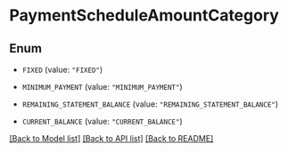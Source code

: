 # PaymentScheduleAmountCategory

## Enum


* `FIXED` (value: `"FIXED"`)

* `MINIMUM_PAYMENT` (value: `"MINIMUM_PAYMENT"`)

* `REMAINING_STATEMENT_BALANCE` (value: `"REMAINING_STATEMENT_BALANCE"`)

* `CURRENT_BALANCE` (value: `"CURRENT_BALANCE"`)


[[Back to Model list]](../README.md#documentation-for-models) [[Back to API list]](../README.md#documentation-for-api-endpoints) [[Back to README]](../README.md)


